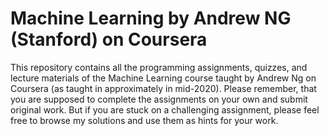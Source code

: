 # Machine Learning by Andrew NG (Stanford) on Coursera

This repository contains all the programming assignments, quizzes, and lecture materials of the Machine Learning course taught by Andrew Ng on Coursera (as taught in approximately in mid-2020). Please remember, that you are supposed to complete the assignments on your own and submit original work. But if you are stuck on a challenging assignment, please  feel free to browse my solutions and use them as hints for your work. 
